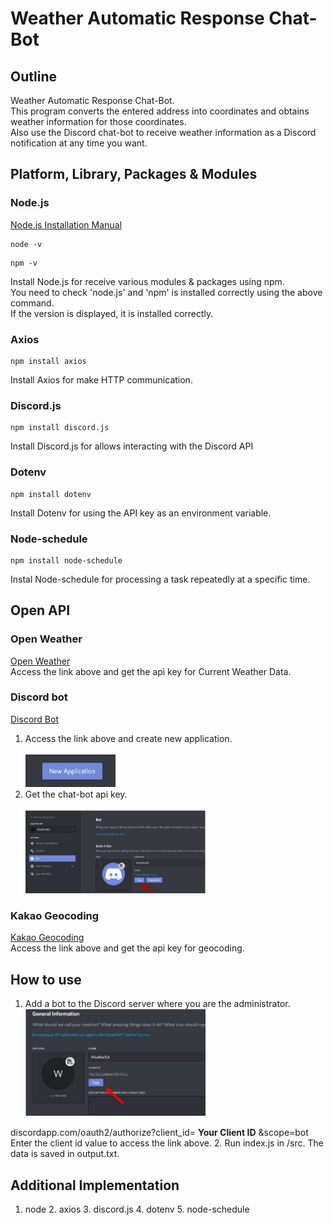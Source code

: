 # Weather Automatic Response Chat-Bot
## Outline
Weather Automatic Response Chat-Bot.<br>
This program converts the entered address into coordinates and obtains weather information for those coordinates.<br>
Also use the Discord chat-bot to receive weather information as a Discord notification at any time you want.<br>
## Platform, Library, Packages & Modules
### Node.js
[Node.js Installation Manual](https://nodejs.org/en/)
```
node -v
```
```
npm -v
```
Install Node.js for receive various modules & packages using npm.<br>
You need to check 'node.js' and 'npm' is installed correctly using the above command.<br>
If the version is displayed, it is installed correctly.<br>

### Axios
```
npm install axios
```
Install Axios for make HTTP communication.
### Discord.js
```
npm install discord.js
```
Install Discord.js for allows interacting with the Discord API 
### Dotenv
```
npm install dotenv
```
Install Dotenv for using the API key as an environment variable.
### Node-schedule
```
npm install node-schedule 
```
Instal Node-schedule for processing a task repeatedly at a specific time.
## Open API
### Open Weather
[Open Weather](https://openweathermap.org/api)<br>
Access the link above and get the api key for Current Weather Data.<br>
### Discord bot
[Discord Bot](https://discordapp.com/developers/applications)<br>
1. Access the link above and create new application.<br><br>
<img src="image/new.jpg" width="30%"><br>
2. Get the chat-bot api key.<br><br>
<img src="image/discordAPI.jpg" width="60%"><br>
### Kakao Geocoding
[Kakao Geocoding](https://developers.kakao.com/product/map)<br>
Access the link above and get the api key for geocoding.<br>

## How to use
1. Add a bot to the Discord server where you are the administrator.<br>
<img src="image/bot-id.jpg" width="60%"><br>

discordapp.com/oauth2/authorize?client_id=
**Your Client ID**
&scope=bot<br>
Enter the client id value to access the link above.
2. Run index.js in /src. The data is saved in output.txt.<br>
## Additional Implementation

1. node 2. axios 3. discord.js 4. dotenv 5. node-schedule
